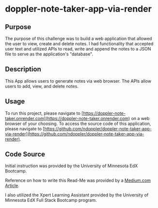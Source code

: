 # doppler-note-taker-app-via-render

## Purpose
The purpose of this challenge was to build a web application that allowed the user to view, create and delete notes. I had functionality that accepted user text and utilized APIs to read, write and append the notes to a JSON file to serve as the application's "database".

## Description
This App allows users to generate notes via web browser. The APIs allow users to add, view, and delete notes.

## Usage
To run this project, please navigate to [https://doppler-note-taker.onrender.com](https://doppler-note-taker.onrender.com) on a web browser of your choosing.  To access the source code of this application, please navigate to [https://github.com/ndoppler/doppler-note-taker-app-via-render](https://github.com/ndoppler/doppler-note-taker-app-via-render).

## Code Source

Initial instruction was provided by the University of Minnesota EdX Bootcamp.

Reference on how to write this Read-Me was provided by a [Medium.com Article](https://medium.com/@kc_clintone/the-ultimate-guide-to-writing-a-great-readme-md-for-your-project-3d49c2023357).

I also utilized the Xpert Learning Assistant provided by the University of Minnesota EdX Full Stack Bootcamp program.